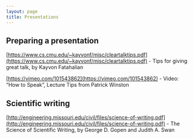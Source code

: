 ```yaml
---
layout: page
title: Presentations
---
```


## Preparing a presentation

[https://www.cs.cmu.edu/~kayvonf/misc/cleartalktips.pdf](https://www.cs.cmu.edu/~kayvonf/misc/cleartalktips.pdf) - Tips for giving great talk, by Kayvon Fatahalian

[https://vimeo.com/101543862](https://vimeo.com/101543862) - Video: “How to Speak”, Lecture Tips from Patrick Winston

## Scientific writing

[http://engineering.missouri.edu/civil/files/science-of-writing.pdf](http://engineering.missouri.edu/civil/files/science-of-writing.pdf) - The Science of Scientific Writing, by George D. Gopen and Judith A. Swan 
